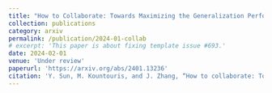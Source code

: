 ```yaml
---
title: "How to Collaborate: Towards Maximizing the Generalization Performance in Cross-Silo Federated Learning"
collection: publications
category: arxiv
permalink: /publication/2024-01-collab
# excerpt: 'This paper is about fixing template issue #693.'
date: 2024-02-01
venue: 'Under review'
paperurl: 'https://arxiv.org/abs/2401.13236'
citation: 'Y. Sun, M. Kountouris, and J. Zhang, “How to collaborate: Towards maximizing the generalization performance in cross-silo federated learning,” submitted to IEEE Trans. Mobile Comput., under review.'
---
```

